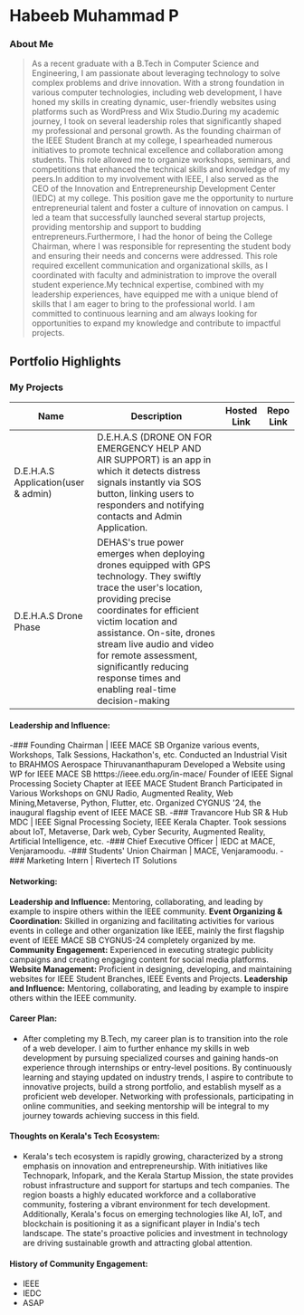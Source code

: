 # Habeeb Muhammad P 

### About Me

> As a recent graduate with a B.Tech in Computer Science and Engineering, I am passionate about leveraging technology to solve complex problems and drive innovation. With a strong foundation in various computer technologies, including web development, I have honed my skills in creating dynamic, user-friendly websites using platforms such as WordPress and Wix Studio.During my academic journey, I took on several leadership roles that significantly shaped my professional and personal growth. As the founding chairman of the IEEE Student Branch at my college, I spearheaded numerous initiatives to promote technical excellence and collaboration among students. This role allowed me to organize workshops, seminars, and competitions that enhanced the technical skills and knowledge of my peers.In addition to my involvement with IEEE, I also served as the CEO of the Innovation and Entrepreneurship Development Center (IEDC) at my college. This position gave me the opportunity to nurture entrepreneurial talent and foster a culture of innovation on campus. I led a team that successfully launched several startup projects, providing mentorship and support to budding entrepreneurs.Furthermore, I had the honor of being the College Chairman, where I was responsible for representing the student body and ensuring their needs and concerns were addressed. This role required excellent communication and organizational skills, as I coordinated with faculty and administration to improve the overall student experience.My technical expertise, combined with my leadership experiences, have equipped me with a unique blend of skills that I am eager to bring to the professional world. I am committed to continuous learning and am always looking for opportunities to expand my knowledge and contribute to impactful projects.


## Portfolio Highlights

### My Projects

| Name                | Description                                                               | Hosted Link                              | Repo Link                                                      |
|---------------------|---------------------------------------------------------------------------|------------------------------------------|----------------------------------------------------------------|
| D.E.H.A.S Application(user & admin)  | D.E.H.A.S (DRONE ON FOR EMERGENCY  HELP AND AIR SUPPORT) is an app in which it detects distress signals instantly via SOS button, linking users to responders and notifying contacts and Admin Application.|    |              |
| D.E.H.A.S Drone Phase | DEHAS's true power emerges when deploying drones equipped with GPS technology. They swiftly trace the user's location, providing precise coordinates for efficient victim location and assistance. On-site, drones stream live audio and video for remote assessment, significantly reducing response times and enabling real-time decision-making  |     |            |

#### Leadership and Influence:

-### Founding Chairman | IEEE MACE SB
 Organize various events, Workshops, Talk Sessions, Hackathon's, etc.
 Conducted an Industrial Visit to BRAHMOS Aerospace Thiruvananthapuram
 Developed a Website using WP for IEEE MACE SB htttps://ieee.edu.org/in-mace/
 Founder of IEEE Signal Processing Society Chapter at IEEE MACE Student Branch
 Participated in Various Workshops on GNU Radio, Augmented Reality, Web Mining,Metaverse, Python, Flutter, etc.
 Organized CYGNUS '24, the inaugural flagship event of IEEE MACE SB.
-### Travancore Hub SR & Hub MDC | IEEE Signal Processing Society, IEEE Kerala Chapter.
 Took sessions about IoT, Metaverse, Dark web, Cyber Security, Augmented Reality, Artificial Intelligence, etc.
-### Chief Executive Officer | IEDC at MACE, Venjaramoodu.
-### Students' Union Chairman | MACE, Venjaramoodu.
-### Marketing Intern | Rivertech IT Solutions

#### Networking:

**Leadership and Influence:** Mentoring, collaborating, and leading by example to inspire others within the IEEE community.
**Event Organizing & Coordination:** Skilled in organizing and facilitating activities for various events in college and other organization like IEEE, mainly the first flagship event of IEEE MACE SB CYGNUS-24 completely organized by me.
**Community Engagement:** Experienced in executing strategic publicity campaigns and creating engaging content for social media platforms.
**Website Management:** Proficient in designing, developing, and maintaining websites for IEEE Student Branches, IEEE Events and Projects. 
**Leadership and Influence:** Mentoring, collaborating, and leading by example to inspire others within the IEEE community.

#### Career Plan:

- After completing my B.Tech, my career plan is to transition into the role of a web developer. I aim to further enhance my skills in web development by pursuing specialized courses and gaining hands-on experience through internships or entry-level positions. By continuously learning and staying updated on industry trends, I aspire to contribute to innovative projects, build a strong portfolio, and establish myself as a proficient web developer. Networking with professionals, participating in online communities, and seeking mentorship will be integral to my journey towards achieving success in this field.

#### Thoughts on Kerala's Tech Ecosystem:

- Kerala's tech ecosystem is rapidly growing, characterized by a strong emphasis on innovation and entrepreneurship. With initiatives like Technopark, Infopark, and the Kerala Startup Mission, the state provides robust infrastructure and support for startups and tech companies. The region boasts a highly educated workforce and a collaborative community, fostering a vibrant environment for tech development. Additionally, Kerala's focus on emerging technologies like AI, IoT, and blockchain is positioning it as a significant player in India's tech landscape. The state's proactive policies and investment in technology are driving sustainable growth and attracting global attention.


#### History of Community Engagement:

-  IEEE
-  IEDC
-  ASAP

